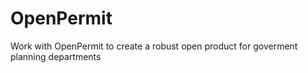# OpenPermit
Work with OpenPermit to create a robust open product for goverment planning departments
